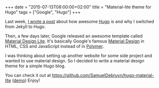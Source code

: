 +++
date = "2015-07-13T08:00:00+02:00"
title = "Material-lite theme for Hugo"
tags = ["Google", "Hugo"]
+++

Last week, [I wrote a post](/2015/an-introduction-to-hugo-a-static-site-generator/) about how awesome [Hugo](http://gohugo.io) is and why I switched from Jekyll to Hugo.

Then, a few days later, Google released an awesome template called [Material Design Lite](http://getmdl.io). It's basically Google's famous [Material Design](https://www.google.com/design/spec/material-design/introduction.html) in HTML, CSS and JavaScript instead of in [Polymer](https://www.polymer-project.org).

I was thinking about setting up another website for some side project and wanted to use material design. So I decided to write a material design theme for a simple Hugo blog.

You can check it out at https://github.com/SamuelDebruyn/hugo-material-lite ([demo](http://materialexample.sa.muel.be)) Enjoy!